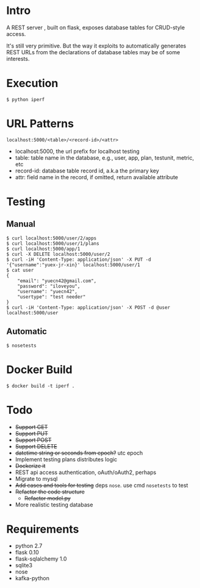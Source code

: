 # Intro

A REST server , built on flask, exposes database tables for CRUD-style access.

It's still very primitive. But the way it exploits to automatically generates REST URLs from the declarations of database tables may be of some interests.

# Execution

```shell
$ python iperf
```

# URL Patterns

`localhost:5000/<table>/<record-id>/<attr>`

* localhost:5000, the url prefix for localhost testing
* table: table name in the database, e.g., user, app, plan, testunit, metric, etc
* record-id: database table record id, a.k.a the primary key
* attr: field name in the record, if omitted, return available attribute

# Testing

## Manual

```shell
$ curl localhost:5000/user/2/apps
$ curl localhost:5000/user/1/plans
$ curl localhost:5000/app/1
$ curl -X DELETE localhost:5000/user/2
$ curl -iH 'Content-Type: application/json' -X PUT -d '{"username":"yuex-jr-xin}' localhost:5000/user/1
$ cat user
{
    "email": "yuecn42@gmail.com", 
    "password": "iloveyou", 
    "username": "yuecn42", 
    "usertype": "test needer"
}
$ curl -iH 'Content-Type: application/json' -X POST -d @user localhost:5000/user
```

## Automatic

```shell
$ nosetests
```

# Docker Build

```shell
$ docker build -t iperf .
```

# Todo

* ~~Support GET~~
* ~~Support PUT~~
* ~~Support POST~~
* ~~Support DELETE~~
* ~~datetime string or seconds from epoch?~~ utc epoch
* Implement testing plans distributes logic
* ~~Dockerize it~~
* REST api access authentication, oAuth/oAuth2, perhaps
* Migrate to mysql
* ~~Add cases and tools for testing~~ deps `nose`. use cmd `nosetests` to test
* ~~Refactor the code structure~~
    * ~~Refactor model.py~~
* More realistic testing database

# Requirements

* python 2.7
* flask 0.10
* flask-sqlalchemy 1.0
* sqlite3
* nose
* kafka-python
